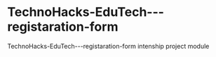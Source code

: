 # TechnoHacks-EduTech---registaration-form
TechnoHacks-EduTech---registaration-form intenship project module
